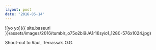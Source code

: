 ```yaml
---
layout: post
date: "2016-05-14"
---
```


![yo yo]({{ site.baseurl }}/assets/images/2016/tumblr_o75o2bl9JA1r16syio1_1280-576x1024.jpg)

Shout-out to Raul, Terrassa’s O.G.
